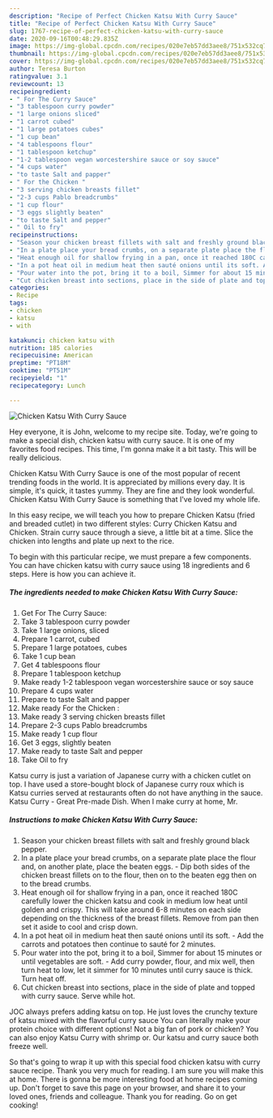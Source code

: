 ```yaml
---
description: "Recipe of Perfect Chicken Katsu With Curry Sauce"
title: "Recipe of Perfect Chicken Katsu With Curry Sauce"
slug: 1767-recipe-of-perfect-chicken-katsu-with-curry-sauce
date: 2020-09-16T00:48:29.835Z
image: https://img-global.cpcdn.com/recipes/020e7eb57dd3aee8/751x532cq70/chicken-katsu-with-curry-sauce-recipe-main-photo.jpg
thumbnail: https://img-global.cpcdn.com/recipes/020e7eb57dd3aee8/751x532cq70/chicken-katsu-with-curry-sauce-recipe-main-photo.jpg
cover: https://img-global.cpcdn.com/recipes/020e7eb57dd3aee8/751x532cq70/chicken-katsu-with-curry-sauce-recipe-main-photo.jpg
author: Teresa Burton
ratingvalue: 3.1
reviewcount: 13
recipeingredient:
- " For The Curry Sauce"
- "3 tablespoon curry powder"
- "1 large onions sliced"
- "1 carrot cubed"
- "1 large potatoes cubes"
- "1 cup bean"
- "4 tablespoons flour"
- "1 tablespoon ketchup"
- "1-2 tablespoon vegan worcestershire sauce or soy sauce"
- "4 cups water"
- "to taste Salt and papper"
- " For the Chicken "
- "3 serving chicken breasts fillet"
- "2-3 cups Pablo breadcrumbs"
- "1 cup flour"
- "3 eggs slightly beaten"
- "to taste Salt and pepper"
- " Oil to fry"
recipeinstructions:
- "Season your chicken breast fillets with salt and freshly ground black pepper."
- "In a plate place your bread crumbs, on a separate plate place the flour and, on another plate, place the beaten eggs. Dip both sides of the chicken breast fillets on to the flour, then on to the beaten egg then on to the bread crumbs."
- "Heat enough oil for shallow frying in a pan, once it reached 180C carefully lower the chicken katsu and cook in medium low heat until golden and crispy. This will take around 6-8 minutes on each side depending on the thickness of the breast fillets. Remove from pan then set it aside to cool and crisp down."
- "In a pot heat oil in medium heat then sauté onions until its soft. Add the carrots and potatoes then continue to sauté for 2 minutes."
- "Pour water into the pot, bring it to a boil, Simmer for about 15 minutes or until vegetables are soft. Add curry powder, flour, and mix well, then turn heat to low, let it simmer for 10 minutes until curry sauce is thick. Turn heat off."
- "Cut chicken breast into sections, place in the side of plate and topped with curry sauce. Serve while hot."
categories:
- Recipe
tags:
- chicken
- katsu
- with

katakunci: chicken katsu with 
nutrition: 185 calories
recipecuisine: American
preptime: "PT18M"
cooktime: "PT51M"
recipeyield: "1"
recipecategory: Lunch

---
```



![Chicken Katsu With Curry Sauce](https://img-global.cpcdn.com/recipes/020e7eb57dd3aee8/751x532cq70/chicken-katsu-with-curry-sauce-recipe-main-photo.jpg)

Hey everyone, it is John, welcome to my recipe site. Today, we're going to make a special dish, chicken katsu with curry sauce. It is one of my favorites food recipes. This time, I'm gonna make it a bit tasty. This will be really delicious.

Chicken Katsu With Curry Sauce is one of the most popular of recent trending foods in the world. It is appreciated by millions every day. It is simple, it's quick, it tastes yummy. They are fine and they look wonderful. Chicken Katsu With Curry Sauce is something that I've loved my whole life.

In this easy recipe, we will teach you how to prepare Chicken Katsu (fried and breaded cutlet) in two different styles: Curry Chicken Katsu and Chicken. Strain curry sauce through a sieve, a little bit at a time. Slice the chicken into lengths and plate up next to the rice.


To begin with this particular recipe, we must prepare a few components. You can have chicken katsu with curry sauce using 18 ingredients and 6 steps. Here is how you can achieve it.

<!--inarticleads1-->

##### The ingredients needed to make Chicken Katsu With Curry Sauce:

1. Get  For The Curry Sauce:
1. Take 3 tablespoon curry powder
1. Take 1 large onions, sliced
1. Prepare 1 carrot, cubed
1. Prepare 1 large potatoes, cubes
1. Take 1 cup bean
1. Get 4 tablespoons flour
1. Prepare 1 tablespoon ketchup
1. Make ready 1-2 tablespoon vegan worcestershire sauce or soy sauce
1. Prepare 4 cups water
1. Prepare to taste Salt and papper
1. Make ready  For the Chicken :
1. Make ready 3 serving chicken breasts fillet
1. Prepare 2-3 cups Pablo breadcrumbs
1. Make ready 1 cup flour
1. Get 3 eggs, slightly beaten
1. Make ready to taste Salt and pepper
1. Take  Oil to fry


Katsu curry is just a variation of Japanese curry with a chicken cutlet on top. I have used a store-bought block of Japanese curry roux which is Katsu curries served at restaurants often do not have anything in the sauce. Katsu Curry - Great Pre-made Dish. When I make curry at home, Mr. 

<!--inarticleads2-->

##### Instructions to make Chicken Katsu With Curry Sauce:

1. Season your chicken breast fillets with salt and freshly ground black pepper.
1. In a plate place your bread crumbs, on a separate plate place the flour and, on another plate, place the beaten eggs. - Dip both sides of the chicken breast fillets on to the flour, then on to the beaten egg then on to the bread crumbs.
1. Heat enough oil for shallow frying in a pan, once it reached 180C carefully lower the chicken katsu and cook in medium low heat until golden and crispy. This will take around 6-8 minutes on each side depending on the thickness of the breast fillets. Remove from pan then set it aside to cool and crisp down.
1. In a pot heat oil in medium heat then sauté onions until its soft. - Add the carrots and potatoes then continue to sauté for 2 minutes.
1. Pour water into the pot, bring it to a boil, Simmer for about 15 minutes or until vegetables are soft. - Add curry powder, flour, and mix well, then turn heat to low, let it simmer for 10 minutes until curry sauce is thick. Turn heat off.
1. Cut chicken breast into sections, place in the side of plate and topped with curry sauce. Serve while hot.


JOC always prefers adding katsu on top. He just loves the crunchy texture of katsu mixed with the flavorful curry sauce You can literally make your protein choice with different options! Not a big fan of pork or chicken? You can also enjoy Katsu Curry with shrimp or. Our katsu and curry sauce both freeze well. 

So that's going to wrap it up with this special food chicken katsu with curry sauce recipe. Thank you very much for reading. I am sure you will make this at home. There is gonna be more interesting food at home recipes coming up. Don't forget to save this page on your browser, and share it to your loved ones, friends and colleague. Thank you for reading. Go on get cooking!
